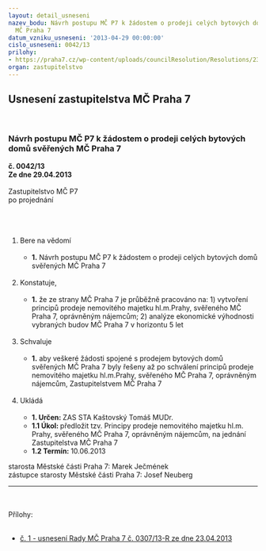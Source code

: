 ```yaml
---
layout: detail_usneseni
nazev_bodu: Návrh postupu MČ P7 k žádostem o prodeji celých bytových domů svěřených
  MČ Praha 7
datum_vzniku_usneseni: '2013-04-29 00:00:00'
cislo_usneseni: 0042/13
prilohy:
- https://praha7.cz/wp-content/uploads/councilResolution/Resolutions/23303/priloha_1.doc
organ: zastupitelstvo
---
```

<div id="ucUsn_pList" class="usn">
	<span><h2>Usnesení zastupitelstva MČ Praha 7 </h2>
<br></span><div class="standBody">
<span><h3>Návrh postupu MČ P7 k žádostem o prodeji celých bytových domů svěřených MČ Praha 7</h3></span><div class="center">
		<strong>č. 0042/13</strong><br>
	</div>
<div class="center">
		<strong>Ze dne 29.04.2013</strong><br><br>
	</div>Zastupitelstvo MČ P7<br>po projednání<br><br><br><ol>
<br><li>Bere na vědomí<br><ul>
<br><li>
<strong>1.</strong> Návrh postupu MČ P7 k žádostem o prodeji celých bytových domů svěřených MČ Praha 7</li>
</ul>
<br>
</li>
<li>Konstatuje,<br><ul>
<br><li>
<strong>1.</strong> že ze strany MČ Praha 7 je průběžně pracováno na: 1) vytvoření principů prodeje nemovitého majetku hl.m.Prahy, svěřeného MČ Praha 7, oprávněným nájemcům; 2) analýze ekonomické výhodnosti vybraných budov MČ Praha 7 v horizontu 5 let </li>
</ul>
<br>
</li>
<li>Schvaluje<br><ul>
<br><li>
<strong>1.</strong> aby veškeré žádosti spojené s prodejem bytových domů svěřených MČ Praha 7 byly řešeny až po schválení principů prodeje nemovitého majetku hl.m.Prahy, svěřeného MČ Praha 7, oprávněným nájemcům, Zastupitelstvem MČ Praha 7 </li>
</ul>
<br>
</li>
<li>Ukládá<br><ul>
<br><li>
<strong>1. Určen: </strong>ZAS STA Kaštovský Tomáš MUDr.<br>
</li>
<li>
<strong>1.1 Úkol: </strong>předložit tzv. Principy prodeje nemovitého majetku hl.m. Prahy, svěřeného MČ Praha 7, oprávněným nájemcům, na jednání Zastupitelstva MČ Praha 7<br>
</li>
<li>
<strong>1.2 Termín: </strong>10.06.2013</li>
</ul>
</li>
</ol>starosta Městské části Praha 7: Marek Ječmének<br>zástupce starosty Městské části Praha 7: Josef Neuberg<br><hr>
<br><br>Přílohy: <br><ul>
<br><li>
<a href="/zdroj.aspx?typ=4&amp;Id=50203&amp;sh=-1639288395" target="_blank" title="Odkaz na soubor - 32 kB - nové okno">č. 1 - usnesení Rady MČ Praha 7 č. 0307/13-R ze dne 23.04.2013</a> </li>
</ul>
</div>
</div>